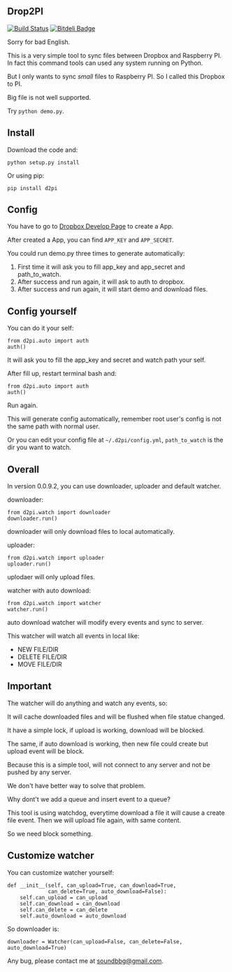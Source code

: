 ## Drop2PI ##

[![Build Status](https://travis-ci.org/GuoJing/Drop2PI.png?branch=master)](https://travis-ci.org/GuoJing/Drop2PI) [![Bitdeli Badge](https://d2weczhvl823v0.cloudfront.net/GuoJing/drop2pi/trend.png)](https://bitdeli.com/free "Bitdeli Badge")

Sorry for bad English.

This is a very simple tool to sync files between Dropbox and Raspberry PI. In fact this command tools can used any system running on Python.

But I only wants to sync *small* files to Raspberry PI. So I called this Dropbox to PI.

Big file is not well supported.

Try `python demo.py`.

## Install ##

Download the code and:

	python setup.py install

Or using pip:

	pip install d2pi

## Config ##

You have to go to [Dropbox Develop Page](https://www.dropbox.com/developers/apps) to create a App.

After created a App, you can find `APP_KEY` and `APP_SECRET`.

You could run demo.py three times to generate automatically:

1. First time it will ask you to fill app\_key and app\_secret and path\_to\_watch.
2. After success and run again, it will ask to auth to dropbox.
3. After success and run again, it will start demo and download files.

## Config yourself ##

You can do it your self:

    from d2pi.auto import auth
    auth()

It will ask you to fill the app\_key and secret and watch path your self.

After fill up, restart terminal bash and:

    from d2pi.auto import auth
    auth()

Run again.

This will generate config automatically, remember root user's config is not the same path with normal user.

Or you can edit your config file at `~/.d2pi/config.yml`, `path_to_watch` is the dir you want to watch.

## Overall ##

In version 0.0.9.2, you can use downloader, uploader and default watcher.

downloader:

	from d2pi.watch import downloader
	downloader.run()

downloader will only download files to local automatically.

uploader:

	from d2pi.watch import uploader
	uploader.run()

uplodaer will only upload files.

watcher with auto download:

	from d2pi.watch import watcher
    watcher.run()

auto download watcher will modify every events and sync to server.

This watcher will watch all events in local like:

- NEW FILE/DIR
- DELETE FILE/DIR
- MOVE FILE/DIR

## Important ##

The watcher will do anything and watch any events, so:

It will cache downloaded files and will be flushed when file statue changed.

It have a simple lock, if upload is working, download will be blocked.

The same, if auto download is working, then new file could create but upload event will be block.

Because this is a simple tool, will not connect to any server and not be pushed by any server.

We don't have better way to solve that problem.

Why dont't we add a queue and insert event to a queue?

This tool is using watchdog, everytime download a file it will cause a create file event. Then we will upload file again, with same content.

So we need block something.

## Customize watcher ##

You can customize watcher yourself:

    def __init__(self, can_upload=True, can_download=True,
                 can_delete=True, auto_download=False):
        self.can_upload = can_upload
        self.can_download = can_download
        self.can_delete = can_delete
        self.auto_download = auto_download

So downloader is:

	downloader = Watcher(can_upload=False, can_delete=False, auto_download=True)

Any bug, please contact me at soundbbg@gmail.com.